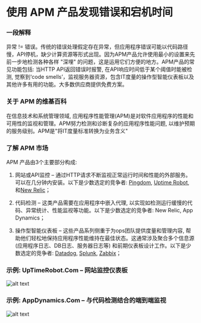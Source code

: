# 使用 APM 产品发现错误和宕机时间


### 一段解释

异常 != 错误。传统的错误处理假定存在异常，但应用程序错误可能以代码路径慢，API停机，缺少计算资源等形式出现。因为APM产品允许使用最小的设置来先前一步地检测各种各样 "深埋" 的问题，这是运用它们方便的地方。APM产品的常见功能包括: 当HTTP API返回错误时报警, 在API响应时间低于某个阈值时能被检测, 觉察到‘code smells’，监视服务器资源，包含IT度量的操作型智能仪表板以及其他许多有用的功能。大多数供应商提供免费方案。

### 关于 APM 的维基百科

在信息技术和系统管理领域, 应用程序性能管理(APM)是对软件应用程序的性能和可用性的监视和管理。APM努力检测和诊断复杂的应用程序性能问题, 以维护预期的服务级别。APM是"将IT度量标准转换为业务含义"

### 了解 APM 市场

APM 产品由3个主要部分构成:

1. 网站或API监控 – 通过HTTP请求不断监视正常运行时间和性能的外部服务。可以在几分钟内安装。以下是少数选定的竞争者: [Pingdom](https://www.pingdom.com/), [Uptime Robot](https://uptimerobot.com/), 和[New Relic](https://newrelic.com/application-monitoring)；

2. 代码检测 – 这类产品需要在应用程序中嵌入代理, 以实现如检测运行缓慢的代码、异常统计、性能监视等功能。以下是少数选定的竞争者: New Relic, App Dynamics；

3. 操作型智能仪表板 – 这些产品系列侧重于为ops团队提供度量和管理内容, 帮助他们轻松地保持应用程序性能维持在最佳状态。这通常涉及聚合多个信息源 (应用程序日志、DB日志、服务器日志等) 和前期仪表板设计工作。以下是少数选定的竞争者: [Datadog](https://www.datadoghq.com/), [Splunk](https://www.splunk.com/), [Zabbix](https://www.zabbix.com/)；


 ### 示例: UpTimeRobot.Com – 网站监控仪表板
![alt text](https://github.com/i0natan/nodebestpractices/blob/master/assets/images/uptimerobot.jpg "Website monitoring dashboard")

 ### 示例: AppDynamics.Com – 与代码检测结合的端到端监视
![alt text](https://github.com/i0natan/nodebestpractices/blob/master/assets/images/app-dynamics-dashboard.png "end to end monitoring combined with code instrumentation")
